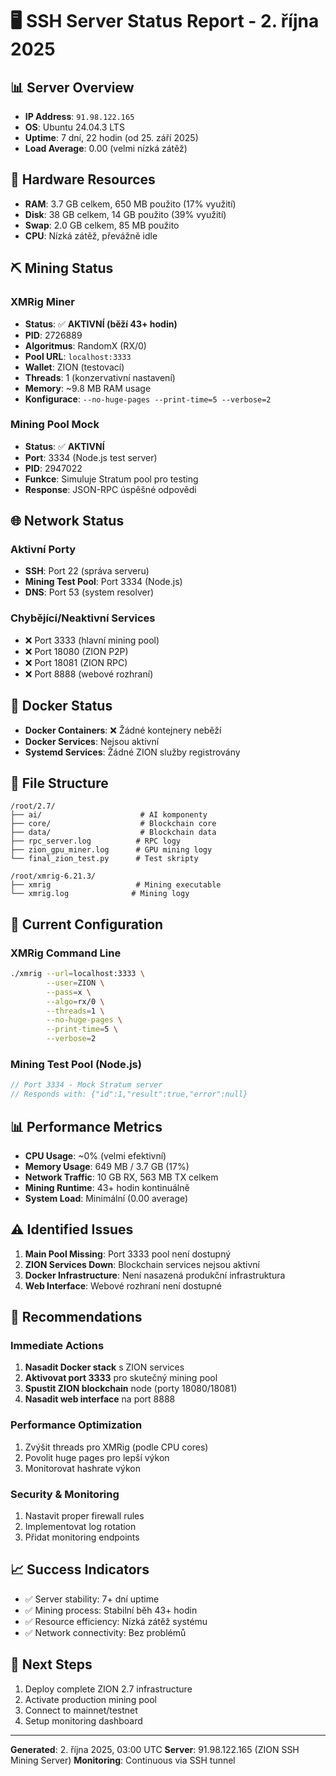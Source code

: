 # 🖥️ SSH Server Status Report - 2. října 2025

## 📊 Server Overview
- **IP Address**: `91.98.122.165`
- **OS**: Ubuntu 24.04.3 LTS
- **Uptime**: 7 dní, 22 hodin (od 25. září 2025)
- **Load Average**: 0.00 (velmi nízká zátěž)

## 💾 Hardware Resources
- **RAM**: 3.7 GB celkem, 650 MB použito (17% využití)
- **Disk**: 38 GB celkem, 14 GB použito (39% využití)
- **Swap**: 2.0 GB celkem, 85 MB použito
- **CPU**: Nízká zátěž, převážně idle

## ⛏️ Mining Status

### XMRig Miner
- **Status**: ✅ **AKTIVNÍ (běží 43+ hodin)**
- **PID**: 2726889
- **Algoritmus**: RandomX (RX/0)
- **Pool URL**: `localhost:3333`
- **Wallet**: ZION (testovací)
- **Threads**: 1 (konzervativní nastavení)
- **Memory**: ~9.8 MB RAM usage
- **Konfigurace**: `--no-huge-pages --print-time=5 --verbose=2`

### Mining Pool Mock
- **Status**: ✅ **AKTIVNÍ**
- **Port**: 3334 (Node.js test server)
- **PID**: 2947022
- **Funkce**: Simuluje Stratum pool pro testing
- **Response**: JSON-RPC úspěšné odpovědi

## 🌐 Network Status

### Aktivní Porty
- **SSH**: Port 22 (správa serveru)
- **Mining Test Pool**: Port 3334 (Node.js)
- **DNS**: Port 53 (system resolver)

### Chybějící/Neaktivní Services
- ❌ Port 3333 (hlavní mining pool)
- ❌ Port 18080 (ZION P2P)
- ❌ Port 18081 (ZION RPC)
- ❌ Port 8888 (webové rozhraní)

## 🐳 Docker Status
- **Docker Containers**: ❌ Žádné kontejnery neběží
- **Docker Services**: Nejsou aktivní
- **Systemd Services**: Žádné ZION služby registrovány

## 📁 File Structure
```
/root/2.7/
├── ai/                      # AI komponenty
├── core/                    # Blockchain core
├── data/                    # Blockchain data
├── rpc_server.log          # RPC logy
├── zion_gpu_miner.log      # GPU mining logy
└── final_zion_test.py      # Test skripty

/root/xmrig-6.21.3/
├── xmrig                   # Mining executable
└── xmrig.log              # Mining logy
```

## 🔧 Current Configuration

### XMRig Command Line
```bash
./xmrig --url=localhost:3333 \
        --user=ZION \
        --pass=x \
        --algo=rx/0 \
        --threads=1 \
        --no-huge-pages \
        --print-time=5 \
        --verbose=2
```

### Mining Test Pool (Node.js)
```javascript
// Port 3334 - Mock Stratum server
// Responds with: {"id":1,"result":true,"error":null}
```

## 📊 Performance Metrics
- **CPU Usage**: ~0% (velmi efektivní)
- **Memory Usage**: 649 MB / 3.7 GB (17%)
- **Network Traffic**: 10 GB RX, 563 MB TX celkem
- **Mining Runtime**: 43+ hodin kontinuálně
- **System Load**: Minimální (0.00 average)

## ⚠️ Identified Issues
1. **Main Pool Missing**: Port 3333 pool není dostupný
2. **ZION Services Down**: Blockchain services nejsou aktivní
3. **Docker Infrastructure**: Není nasazená produkční infrastruktura
4. **Web Interface**: Webové rozhraní není dostupné

## 🎯 Recommendations

### Immediate Actions
1. **Nasadit Docker stack** s ZION services
2. **Aktivovat port 3333** pro skutečný mining pool
3. **Spustit ZION blockchain** node (porty 18080/18081)
4. **Nasadit web interface** na port 8888

### Performance Optimization
1. Zvýšit threads pro XMRig (podle CPU cores)
2. Povolit huge pages pro lepší výkon
3. Monitorovat hashrate výkon

### Security & Monitoring
1. Nastavit proper firewall rules
2. Implementovat log rotation
3. Přidat monitoring endpoints

## 📈 Success Indicators
- ✅ Server stability: 7+ dní uptime
- ✅ Mining process: Stabilní běh 43+ hodin
- ✅ Resource efficiency: Nízká zátěž systému
- ✅ Network connectivity: Bez problémů

## 🚀 Next Steps
1. Deploy complete ZION 2.7 infrastructure
2. Activate production mining pool
3. Connect to mainnet/testnet
4. Setup monitoring dashboard

---

**Generated**: 2. října 2025, 03:00 UTC
**Server**: 91.98.122.165 (ZION SSH Mining Server)
**Monitoring**: Continuous via SSH tunnel